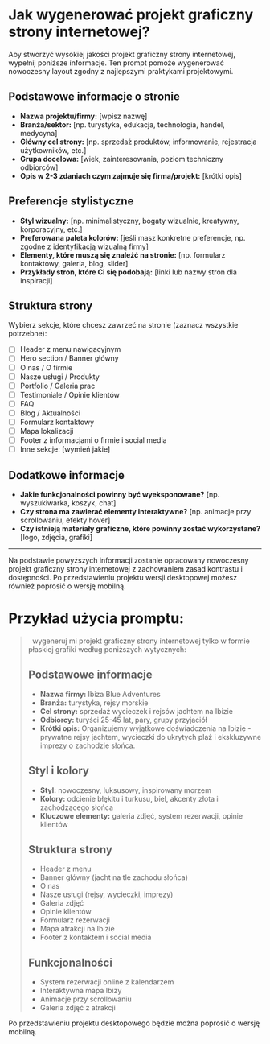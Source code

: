 # Jak wygenerować projekt graficzny strony internetowej?

Aby stworzyć wysokiej jakości projekt graficzny strony internetowej, wypełnij poniższe informacje. Ten prompt pomoże wygenerować nowoczesny layout zgodny z najlepszymi praktykami projektowymi.

## Podstawowe informacje o stronie

- **Nazwa projektu/firmy:** [wpisz nazwę]
- **Branża/sektor:** [np. turystyka, edukacja, technologia, handel, medycyna]
- **Główny cel strony:** [np. sprzedaż produktów, informowanie, rejestracja użytkowników, etc.]
- **Grupa docelowa:** [wiek, zainteresowania, poziom techniczny odbiorców]
- **Opis w 2-3 zdaniach czym zajmuje się firma/projekt:** [krótki opis]

## Preferencje stylistyczne

- **Styl wizualny:** [np. minimalistyczny, bogaty wizualnie, kreatywny, korporacyjny, etc.]
- **Preferowana paleta kolorów:** [jeśli masz konkretne preferencje, np. zgodne z identyfikacją wizualną firmy]
- **Elementy, które muszą się znaleźć na stronie:** [np. formularz kontaktowy, galeria, blog, slider]
- **Przykłady stron, które Ci się podobają:** [linki lub nazwy stron dla inspiracji]

## Struktura strony

Wybierz sekcje, które chcesz zawrzeć na stronie (zaznacz wszystkie potrzebne):
- [ ] Header z menu nawigacyjnym
- [ ] Hero section / Banner główny
- [ ] O nas / O firmie
- [ ] Nasze usługi / Produkty
- [ ] Portfolio / Galeria prac
- [ ] Testimoniale / Opinie klientów
- [ ] FAQ
- [ ] Blog / Aktualności
- [ ] Formularz kontaktowy
- [ ] Mapa lokalizacji
- [ ] Footer z informacjami o firmie i social media
- [ ] Inne sekcje: [wymień jakie]

## Dodatkowe informacje

- **Jakie funkcjonalności powinny być wyeksponowane?** [np. wyszukiwarka, koszyk, chat]
- **Czy strona ma zawierać elementy interaktywne?** [np. animacje przy scrollowaniu, efekty hover]
- **Czy istnieją materiały graficzne, które powinny zostać wykorzystane?** [logo, zdjęcia, grafiki]

---

Na podstawie powyższych informacji zostanie opracowany nowoczesny projekt graficzny strony internetowej z zachowaniem zasad kontrastu i dostępności. Po przedstawieniu projektu wersji desktopowej możesz również poprosić o wersję mobilną.


# Przykład użycia promptu:

> &nbsp;
> wygeneruj mi projekt graficzny strony internetowej tylko w formie płaskiej grafiki według poniższych wytycznych:
> 
> ## Podstawowe informacje
> 
> - **Nazwa firmy:** Ibiza Blue Adventures
> - **Branża:** turystyka, rejsy morskie
> - **Cel strony:** sprzedaż wycieczek i rejsów jachtem na Ibizie
> - **Odbiorcy:** turyści 25-45 lat, pary, grupy przyjaciół
> - **Krótki opis:** Organizujemy wyjątkowe doświadczenia na Ibizie - prywatne rejsy jachtem, wycieczki do ukrytych plaż i ekskluzywne imprezy o zachodzie słońca.
> 
> ## Styl i kolory
> 
> - **Styl:** nowoczesny, luksusowy, inspirowany morzem
> - **Kolory:** odcienie błękitu i turkusu, biel, akcenty złota i zachodzącego słońca
> - **Kluczowe elementy:** galeria zdjęć, system rezerwacji, opinie klientów
> 
> ## Struktura strony
> 
> - Header z menu
> - Banner główny (jacht na tle zachodu słońca)
> - O nas
> - Nasze usługi (rejsy, wycieczki, imprezy)
> - Galeria zdjęć
> - Opinie klientów
> - Formularz rezerwacji
> - Mapa atrakcji na Ibizie
> - Footer z kontaktem i social media
> 
> ## Funkcjonalności
> 
> - System rezerwacji online z kalendarzem
> - Interaktywna mapa Ibizy
> - Animacje przy scrollowaniu
> - Galeria zdjęć z atrakcji
> &nbsp;

Po przedstawieniu projektu desktopowego będzie można poprosić o wersję mobilną.